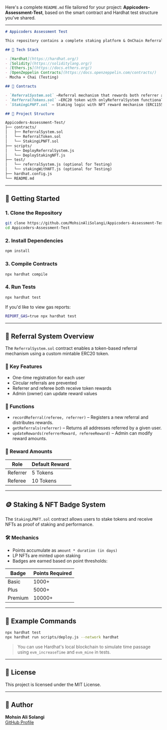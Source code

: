 Here's a complete `README.md` file tailored for your project: **Appicoders-Assessment-Test**, based on the smart contract and Hardhat test structure you've shared.

---

```markdown
# Appicoders Assessment Test

This repository contains a complete staking platform & OnChain Referral System built on Ethereum using Solidity and Hardhat. The platform allows users to stake ERC20 tokens and earn loyalty badges in the form of ERC1155 NFTs (Basic, Plus, Premium) based on their staking duration and amount.

## 🧱 Tech Stack

- [Hardhat](https://hardhat.org/)
- [Solidity](https://soliditylang.org/)
- [Ethers.js](https://docs.ethers.org/)
- [OpenZeppelin Contracts](https://docs.openzeppelin.com/contracts/)
- Mocha + Chai (Testing)

## 📁 Contracts

- `ReferralSystem.sol` –Referral mechanism that rewards both referrer and referee with tokens.
- `RefferralTokens.sol` –ERC20 token with onlyReferralSystem functionality.
- `StakingLPNFT.sol` – Staking logic with NFT reward mechanism (ERC1155).

## 📂 Project Structure

Appicoders-Assessment-Test/
├── contracts/
│   ├── ReferralSystem.sol
│   └── ReferralToken.sol
│   └── StakingLPNFT.sol
├── scripts/
│   └── DeployReferralSystem.js
│   └── DeployStakingNFT.js
├── test/
│   └── referralSystem.js (optional for Testing)
│   └── stakingWithNFT.js (optional for Testing)
├── hardhat.config.js
└── README.md
```

---

## 🚀 Getting Started

### 1. Clone the Repository

```bash
git clone https://github.com/MohsinAliSolangi/Appicoders-Assessment-Test.git
cd Appicoders-Assessment-Test
```

### 2. Install Dependencies

```bash
npm install
```

### 3. Compile Contracts

```bash
npx hardhat compile
```

### 4. Run Tests

```bash
npx hardhat test
```

If you'd like to view gas reports:

```bash
REPORT_GAS=true npx hardhat test
```

---

## 🔁 Referral System Overview

The `ReferralSystem.sol` contract enables a token-based referral mechanism using a custom mintable ERC20 token.

### 🎯 Key Features

- One-time registration for each user
- Circular referrals are prevented
- Referrer and referee both receive token rewards
- Admin (owner) can update reward values

### 📜 Functions

- `recordReferral(referee, referrer)` – Registers a new referral and distributes rewards.
- `getReferrals(referrer)` – Returns all addresses referred by a given user.
- `updateRewards(referrerReward, refereeReward)` – Admin can modify reward amounts.

### 🎁 Reward Amounts

| Role      | Default Reward |
|-----------|----------------|
| Referrer  | 5 Tokens       |
| Referee   | 10 Tokens      |

---

## 🪙 Staking & NFT Badge System

The `StakingLPNFT.sol` contract allows users to stake tokens and receive NFTs as proof of staking and performance.

### 🛠 Mechanics

- Points accumulate as `amount * duration (in days)`
- LP NFTs are minted upon staking
- Badges are earned based on point thresholds:

| Badge   | Points Required |
|---------|-----------------|
| Basic   | 1000+           |
| Plus    | 5000+           |
| Premium | 10000+          |

---

## 🧪 Example Commands

```bash
npx hardhat test
npx hardhat run scripts/deploy.js --network hardhat
```

> You can use Hardhat's local blockchain to simulate time passage using `evm_increaseTime` and `evm_mine` in tests.

---

## 📜 License

This project is licensed under the MIT License.

---
## 🙌 Author

**Mohsin Ali Solangi**  
[GitHub Profile](https://github.com/MohsinAliSolangi)
